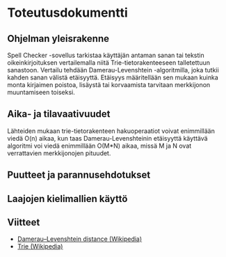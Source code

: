 # Toteutusdokumentti

## Ohjelman yleisrakenne

Spell Checker -sovellus tarkistaa käyttäjän antaman sanan tai tekstin oikeinkirjoituksen vertailemalla niitä Trie-tietorakenteeseen talletettuun sanastoon. Vertailu tehdään Damerau-Levenshtein -algoritmilla, joka tutkii kahden sanan välistä etäisyyttä. Etäisyys määritellään sen mukaan kuinka monta kirjaimen poistoa, lisäystä tai korvaamista tarvitaan merkkijonon muuntamiseen toiseksi.

## Aika- ja tilavaativuudet

Lähteiden mukaan trie-tietorakenteen hakuoperaatiot voivat enimmillään viedä O(n) aikaa, kun taas Damerau-Levenshteinin etäisyyttä käyttävä algoritmi voi viedä enimmillään O(M*N) aikaa, missä M ja N ovat verrattavien merkkijonojen pituudet.

## Puutteet ja parannusehdotukset

## Laajojen kielimallien käyttö

## Viitteet
- [Damerau–Levenshtein distance (Wikipedia)](https://en.wikipedia.org/wiki/Damerau%E2%80%93Levenshtein_distance)
- [Trie (Wikipedia)](https://en.wikipedia.org/wiki/Trie)
